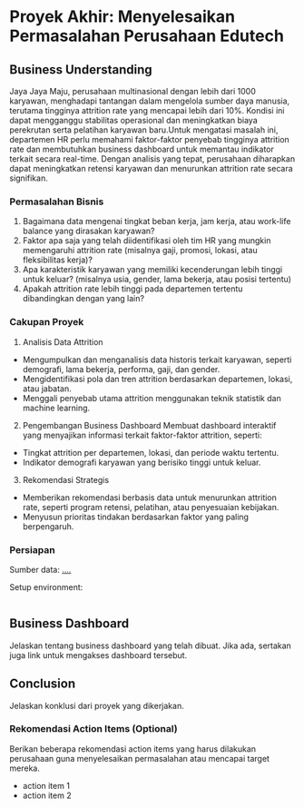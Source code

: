 # Proyek Akhir: Menyelesaikan Permasalahan Perusahaan Edutech

## Business Understanding

Jaya Jaya Maju, perusahaan multinasional dengan lebih dari 1000 karyawan, menghadapi tantangan dalam mengelola sumber daya manusia, terutama tingginya attrition rate yang mencapai lebih dari 10%. Kondisi ini dapat mengganggu stabilitas operasional dan meningkatkan biaya perekrutan serta pelatihan karyawan baru.Untuk mengatasi masalah ini, departemen HR perlu memahami faktor-faktor penyebab tingginya attrition rate dan membutuhkan business dashboard untuk memantau indikator terkait secara real-time. Dengan analisis yang tepat, perusahaan diharapkan dapat meningkatkan retensi karyawan dan menurunkan attrition rate secara signifikan.

### Permasalahan Bisnis

1. Bagaimana data mengenai tingkat beban kerja, jam kerja, atau work-life balance yang dirasakan karyawan?
2. Faktor apa saja yang telah diidentifikasi oleh tim HR yang mungkin memengaruhi attrition rate (misalnya gaji, promosi, lokasi, atau fleksibilitas kerja)?
3. Apa karakteristik karyawan yang memiliki kecenderungan lebih tinggi untuk keluar? (misalnya usia, gender, lama bekerja, atau posisi tertentu)
4. Apakah attrition rate lebih tinggi pada departemen tertentu dibandingkan dengan yang lain?


### Cakupan Proyek

1. Analisis Data Attrition
- Mengumpulkan dan menganalisis data historis terkait karyawan, seperti demografi, lama bekerja, performa, gaji, dan gender.
- Mengidentifikasi pola dan tren attrition berdasarkan departemen, lokasi, atau jabatan.
- Menggali penyebab utama attrition menggunakan teknik statistik dan machine learning.

2. Pengembangan Business Dashboard
Membuat dashboard interaktif yang menyajikan informasi terkait faktor-faktor attrition, seperti:
- Tingkat attrition per departemen, lokasi, dan periode waktu tertentu.
- Indikator demografi karyawan yang berisiko tinggi untuk keluar.

3. Rekomendasi Strategis
- Memberikan rekomendasi berbasis data untuk menurunkan attrition rate, seperti program retensi, pelatihan, atau penyesuaian kebijakan.
- Menyusun prioritas tindakan berdasarkan faktor yang paling berpengaruh.

### Persiapan

Sumber data: [....](https://raw.githubusercontent.com/dicodingacademy/dicoding_dataset/refs/heads/main/employee/employee_data.csv)

Setup environment:

```

```

## Business Dashboard

Jelaskan tentang business dashboard yang telah dibuat. Jika ada, sertakan juga link untuk mengakses dashboard tersebut.

## Conclusion

Jelaskan konklusi dari proyek yang dikerjakan.

### Rekomendasi Action Items (Optional)

Berikan beberapa rekomendasi action items yang harus dilakukan perusahaan guna menyelesaikan permasalahan atau mencapai target mereka.

- action item 1
- action item 2
